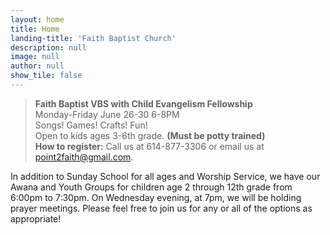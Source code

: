 ```yaml
---
layout: home
title: Home
landing-title: 'Faith Baptist Church'
description: null
image: null
author: null
show_tile: false
---
```


> **Faith Baptist VBS with Child Evangelism Fellowship**  
> Monday-Friday June 26-30 6-8PM  
> Songs! Games! Crafts! Fun!  
> Open to kids ages 3-6th grade. __(Must be potty trained)__  
> **How to register:** Call us at 614-877-3306 or email us at point2faith@gmail.com.

In addition to Sunday School for all ages and Worship Service, we have our Awana and Youth Groups for children age 2 through 12th grade from 6:00pm to 7:30pm.  On Wednesday evening, at 7pm, we will be holding prayer meetings.  Please feel free to join us for any or all of the options as appropriate!
